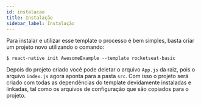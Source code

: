 ```yaml
---
id: instalacao
title: Instalação
sidebar_label: Instalação
---
```


Para instalar e utilizar esse template o processo é bem simples, basta criar um projeto novo utilizando o comando:
```console
$ react-native init AwesomeExample --template rocketseat-basic
```
Depois do projeto criado você pode deletar o arquivo `App.js` da raiz, pois o arquivo `index.js` agora aponta para a pasta `src`.
Com isso o projeto será criado com todas as dependências do template devidamente instaladas e linkadas, tal como os arquivos de configuração que são copiados para o projeto.